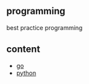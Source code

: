 ## programming
best practice programming

## content
- [go](https://github.com/novantio/programming/blob/main/go.md)
- [python](https://github.com/novantio/programming/blob/main/python.md)
